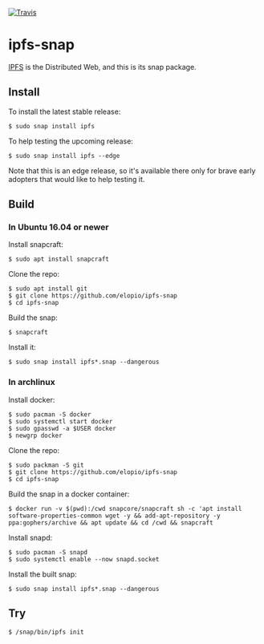 [![Travis](https://img.shields.io/travis/elopio/ipfs-snap.svg)](https://travis-ci.org/elopio/ipfs-snap/builds)

# ipfs-snap

[IPFS](https://github.com/ipfs) is the Distributed Web, and this is its snap package.

## Install

To install the latest stable release:

    $ sudo snap install ipfs
    
To help testing the upcoming release:

    $ sudo snap install ipfs --edge

Note that this is an edge release, so it's available there only for brave early
adopters that would like to help testing it.

## Build

### In Ubuntu 16.04 or newer

Install snapcraft:

    $ sudo apt install snapcraft

Clone the repo:

    $ sudo apt install git
    $ git clone https://github.com/elopio/ipfs-snap
    $ cd ipfs-snap

Build the snap:

    $ snapcraft

Install it:

    $ sudo snap install ipfs*.snap --dangerous

### In archlinux

Install docker:

    $ sudo pacman -S docker
    $ sudo systemctl start docker
    $ sudo gpasswd -a $USER docker
    $ newgrp docker

Clone the repo:

    $ sudo packman -S git
    $ git clone https://github.com/elopio/ipfs-snap
    $ cd ipfs-snap

Build the snap in a docker container:

    $ docker run -v $(pwd):/cwd snapcore/snapcraft sh -c 'apt install software-properties-common wget -y && add-apt-repository -y ppa:gophers/archive && apt update && cd /cwd && snapcraft

Install snapd:

    $ sudo pacman -S snapd
    $ sudo systemctl enable --now snapd.socket


Install the built snap:

    $ sudo snap install ipfs*.snap --dangerous

## Try

    $ /snap/bin/ipfs init
